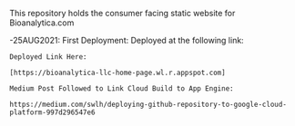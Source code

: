 This repository holds the consumer facing static website for Bioanalytica.com

-25AUG2021:
    First Deployment: Deployed at the following link:


    Deployed Link Here:
    
    [https://bioanalytica-llc-home-page.wl.r.appspot.com]

    Medium Post Followed to Link Cloud Build to App Engine:

    https://medium.com/swlh/deploying-github-repository-to-google-cloud-platform-997d296547e6